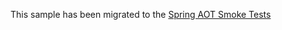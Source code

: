 This sample has been migrated to
the [Spring AOT Smoke Tests](https://github.com/spring-projects/spring-aot-smoke-tests/tree/main/webflux-netty)

